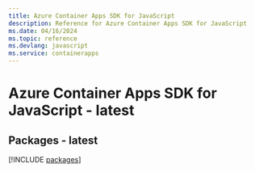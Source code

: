 ```yaml
---
title: Azure Container Apps SDK for JavaScript
description: Reference for Azure Container Apps SDK for JavaScript
ms.date: 04/16/2024
ms.topic: reference
ms.devlang: javascript
ms.service: containerapps
---
```

# Azure Container Apps SDK for JavaScript - latest
## Packages - latest
[!INCLUDE [packages](container-apps-index.md)]